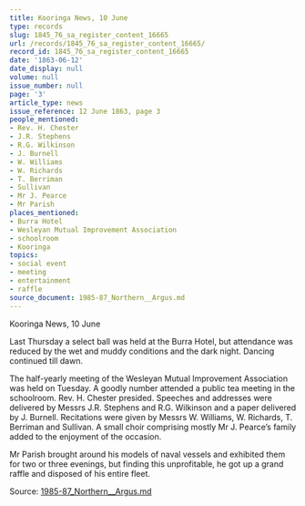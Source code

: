 ```yaml
---
title: Kooringa News, 10 June
type: records
slug: 1845_76_sa_register_content_16665
url: /records/1845_76_sa_register_content_16665/
record_id: 1845_76_sa_register_content_16665
date: '1863-06-12'
date_display: null
volume: null
issue_number: null
page: '3'
article_type: news
issue_reference: 12 June 1863, page 3
people_mentioned:
- Rev. H. Chester
- J.R. Stephens
- R.G. Wilkinson
- J. Burnell
- W. Williams
- W. Richards
- T. Berriman
- Sullivan
- Mr J. Pearce
- Mr Parish
places_mentioned:
- Burra Hotel
- Wesleyan Mutual Improvement Association
- schoolroom
- Kooringa
topics:
- social event
- meeting
- entertainment
- raffle
source_document: 1985-87_Northern__Argus.md
---
```


Kooringa News, 10 June

Last Thursday a select ball was held at the Burra Hotel, but attendance was reduced by the wet and muddy conditions and the dark night.  Dancing continued till dawn.

The half-yearly meeting of the Wesleyan Mutual Improvement Association was held on Tuesday.  A goodly number attended a public tea meeting in the schoolroom.  Rev. H. Chester presided.  Speeches and addresses were delivered by Messrs J.R. Stephens and R.G. Wilkinson and a paper delivered by J. Burnell.  Recitations were given by Messrs W. Williams, W. Richards, T. Berriman and Sullivan.  A small choir comprising mostly Mr J. Pearce’s family added to the enjoyment of the occasion.

Mr Parish brought around his models of naval vessels and exhibited them for two or three evenings, but finding this unprofitable, he got up a grand raffle and disposed of his entire fleet.

Source: [1985-87_Northern__Argus.md](/downloads/markdown/1985-87_Northern__Argus.md)
